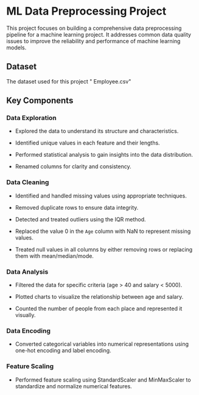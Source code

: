 # ML Data Preprocessing Project

This project focuses on building a comprehensive data preprocessing pipeline for a machine learning project. It addresses common data quality issues to improve the reliability and performance of machine learning models.

## Dataset

The dataset used for this project " Employee.csv"

## Key Components

### Data Exploration
* Explored the data to understand its structure and characteristics.

* Identified unique values in each feature and their lengths.

* Performed statistical analysis to gain insights into the data distribution.

* Renamed columns for clarity and consistency.

### Data Cleaning

* Identified and handled missing values using appropriate techniques.

* Removed duplicate rows to ensure data integrity.

* Detected and treated outliers using the IQR method.

* Replaced the value 0 in the `Age` column with NaN to represent missing values.

* Treated null values in all columns by either removing rows or replacing them with mean/median/mode.

### Data Analysis

* Filtered the data for specific criteria (age > 40 and salary < 5000).

* Plotted charts to visualize the relationship between age and salary.

* Counted the number of people from each place and represented it visually.

### Data Encoding

* Converted categorical variables into numerical representations using one-hot encoding and label encoding.

### Feature Scaling

* Performed feature scaling using StandardScaler and MinMaxScaler to standardize and normalize numerical features.
